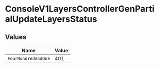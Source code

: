# ConsoleV1LayersControllerGenPartialUpdateLayersStatus


## Values

| Name                | Value               |
| ------------------- | ------------------- |
| `FourHundredAndOne` | 401                 |